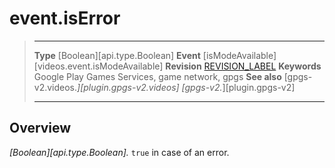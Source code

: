 # event.isError

> --------------------- ------------------------------------------------------------------------------------------
> __Type__              [Boolean][api.type.Boolean]
> __Event__             [isModeAvailable][videos.event.isModeAvailable]
> __Revision__          [REVISION_LABEL](REVISION_URL)
> __Keywords__          Google Play Games Services, game network, gpgs
> __See also__          [gpgs-v2.videos.*][plugin.gpgs-v2.videos]
>                       [gpgs-v2.*][plugin.gpgs-v2]
> --------------------- ------------------------------------------------------------------------------------------

## Overview

_[Boolean][api.type.Boolean]._ `true` in case of an error.